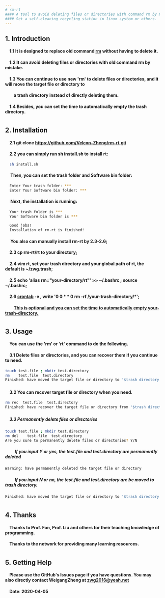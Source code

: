 ```yaml
---
# rm-rt
#### A tool to avoid deleting files or directories with command rm by mistake.
#### Set a self-cleaning recycling station in linux system or others.
---
```


## 1. Introduction
####  &emsp;1.1 It is designed to replace old command [rm](http://man7.org/linux/man-pages/man1/rm.1.html) without having to delete it.
####  &emsp;1.2 It can avoid deleting files or directories with old command rm by mistake.
####  &emsp;1.3 You can continue to use new 'rm' to delete files or directories, and it will move the target file or directory to 
####  &emsp;&emsp;a trash directory instead of directly deleting them. 
####  &emsp;1.4 Besides, you can set the time to automatically empty the trash directory.
#
## 2. Installation
#### &emsp;2.1 git clone https://github.com/Velcon-Zheng/rm-rt.git
#### &emsp;2.2 you can simply run sh install.sh to install rt:
```sh
  sh install.sh
```
#### &emsp;    Then, you can set the trash folder and Software bin folder:
```sh
  Enter Your trash folder: ***
  Enter Your Software bin folder: ***
```
#### &emsp;    Next, the installation is running:
```sh
  Your trash folder is ***
  Your Software bin folder is ***
  
  Good jobs! 
  Installation of rm-rt is finished!
```
#### &emsp;   You also can manually install rm-rt by 2.3-2.6;
#### &emsp;2.3 cp  rm-rt/rt to your directory;
#### &emsp;2.4 vim rt, set your trash directory and your global path of rt, the default is ~/zwg.trash;
#### &emsp;2.5 echo 'alias rm="your-directory/rt"'  >>  ~/.bashrc ; source  ~/.bashrc;
#### &emsp;2.6 [crontab](https://www.rosehosting.com/blog/linux-crontab/) -e , write '0 0 * * 0 rm -rf /your-trash-directory/*';
####  &emsp;&emsp;[This is optional and you can set the time to automatically empty your-trash-directory.](https://www.rosehosting.com/blog/linux-crontab/)
#
## 3. Usage 
#### &emsp;You can use the 'rm' or 'rt' command to do the following.
#### &emsp;3.1 Delete files or directories, and you can recover them if you continue to need.
```sh
touch test.file ; mkdir test.directory
rm    test.file  test.directory 
Finished: have moved the target file or directory to '$trash directory'
```
#####
#### &emsp;3.2 You can recover target file or directory when you need.
```sh
rm rec  test.file  test.directory
Finished: have recover the target file or directory from '$trash directory'
```
#####
#####  &emsp;3.3 Permanently delete files or directories
```sh
touch test.file ; mkdir test.directory
rm del    test.file  test.directory
Are you sure to permanently delete files or directories? Y/N
```
#####  &emsp;&emsp; If you input Y or yes, the test.file and test.directory are permanently deleted 
```sh
Warning: have permanently deleted the target file or directory
```
#####  &emsp;&emsp; If you input N or no, the test.file and test.directory are be moved to trash directory.
```sh
Finished: have moved the target file or directory to '$trash directory'
```
#
## 4. Thanks
#### &emsp;Thanks to Prof. Fan, Prof. Liu and others for their teaching knowledge of programming.
#### &emsp;Thanks to the network for providing many learning resources.
#
## 5. Getting Help
#### &emsp;Please use the GitHub's Issues page if you have questions. You may also directly contact WeigangZheng at zwg2016@yeah.net 
#### &emsp;Date: 2020-04-05
